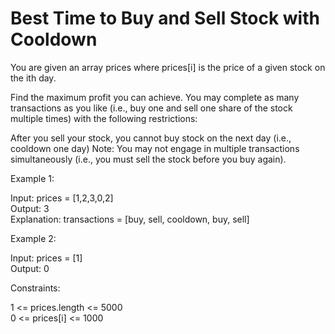# Best Time to Buy and Sell Stock with Cooldown

You are given an array prices where prices[i] is the price of a given stock on the ith day.

Find the maximum profit you can achieve. You may complete as many transactions as you like (i.e., buy one and sell one share of the stock multiple times) with the following restrictions:

After you sell your stock, you cannot buy stock on the next day (i.e., cooldown one day)
Note: You may not engage in multiple transactions simultaneously (i.e., you must sell the stock before you buy again).

Example 1:

Input: prices = [1,2,3,0,2]\
Output: 3\
Explanation: transactions = [buy, sell, cooldown, buy, sell]

Example 2:

Input: prices = [1]\
Output: 0

Constraints:

1 <= prices.length <= 5000\
0 <= prices[i] <= 1000